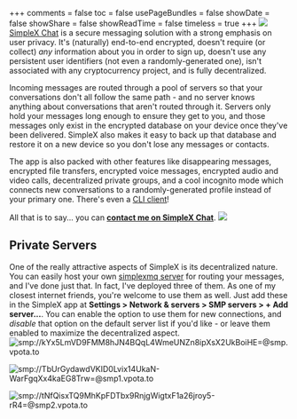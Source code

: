 +++
comments = false
toc = false
usePageBundles = false
showDate = false
showShare = false
showReadTime = false
timeless = true
+++
![](/logos/simplex.svg)
[SimpleX Chat](https://simplex.chat/) is a secure messaging solution with a strong emphasis on user privacy. It's (naturally) end-to-end encrypted, doesn't require (or collect) *any* information about you in order to sign up, doesn't use any persistent user identifiers (not even a randomly-generated one), isn't associated with any cryptocurrency project, and is fully decentralized.

Incoming messages are routed through a pool of servers so that your conversations don't all follow the same path - and no server knows anything about conversations that aren't routed through it. Servers only hold your messages long enough to ensure they get to you, and those messages only exist in the encrypted database on your device once they've been delivered. SimpleX also makes it easy to back up that database and restore it on a new device so you don't lose any messages or contacts.

The app is also packed with other features like disappearing messages, encrypted file transfers, encrypted voice messages, encrypted audio and video calls, decentralized private groups, and a cool incognito mode which connects new conversations to a randomly-generated profile instead of your primary one. There's even a [CLI client](https://github.com/simplex-chat/simplex-chat/blob/stable/docs/CLI.md)!

All that is to say... you can **[contact me on SimpleX Chat](https://simplex.chat/contact/#/?v=1-2&smp=smp%3A%2F%2FkYx5LmVD9FMM8hJN4BQqL4WmeUNZn8ipXsX2UkBoiHE%3D%40smp.vpota.to%2FFLy56WLZ79Xda3gW0BjUWDotP6uaparF%23%2F%3Fv%3D1-2%26dh%3DMCowBQYDK2VuAyEAZTkRAbrxefYZbb5Qypb9BXfuN0X0tzSPEv682DkNcn0%253D)**.
![](/images/simplex-invite.png)

## Private Servers
One of the really attractive aspects of SimpleX is its decentralized nature. You can easily host your own [simplexmq server](https://github.com/simplex-chat/simplexmq) for routing your messages, and I've done just that. In fact, I've deployed three of them. As one of my closest internet friends, you're welcome to use them as well. Just add these in the SimpleX app at **Settings > Network & servers > SMP servers > + Add server...**. You can enable the option to use them for new connections, and *disable* that option on the default server list if you'd like - or leave them enabled to maximize the decentralized aspect.
![smp://kYx5LmVD9FMM8hJN4BQqL4WmeUNZn8ipXsX2UkBoiHE=@smp.vpota.to](/images/smp-vpota-to.png)

![smp://TbUrGydawdVKID0Lvix14UkaN-WarFgqXx4kaEG8Trw=@smp1.vpota.to](/images/smp1-vpota-to.png)

![smp://tNfQisxTQ9MhKpFDTbx9RnjgWigtxF1a26jroy5-rR4=@smp2.vpota.to](/images/smp2-vpota-to.png)


